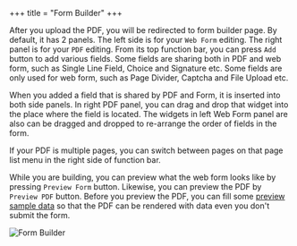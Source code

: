 +++
title = "Form Builder"
+++

After you upload the PDF, you will be redirected to form builder page. By default, it has 2 panels. The left side is for your `Web Form` editing. The right panel is for your `PDF` editing. From its top function bar, you can press `Add` button to add various fields. Some fields are sharing both in PDF and web form, such as Single Line Field, Choice and Signature etc. Some fields are only used for web form, such as Page Divider, Captcha and File Upload etc.

When you added a field that is shared by PDF and Form, it is inserted into both side panels. In right PDF panel, you can drag and drop that widget into the place where the field is located.  The widgets in left Web Form panel are also can be dragged and dropped to re-arrange the order of fields in the form. 

If your PDF is multiple pages, you can switch between pages on that page list menu in the right side of function bar.

While you are building, you can preview what the web form looks like by pressing `Preview Form` button. Likewise, you can preview the PDF by `Preview PDF` button. Before you preview the PDF, you can fill some [preview sample data](p20-preview#fill-sample-data) so that the PDF can be rendered with data even you don't submit the form.

![Form Builder](/images/page/form/builder.png)